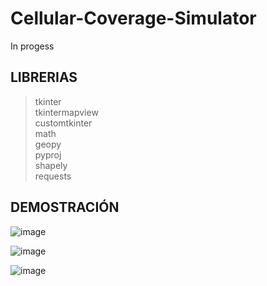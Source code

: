 # Cellular-Coverage-Simulator
In progess

## LIBRERIAS
> tkinter <br/>
> tkintermapview <br/>
> customtkinter <br/>
> math <br/>
> geopy <br/>
> pyproj <br/>
> shapely <br/>
> requests

## DEMOSTRACIÓN

![image](https://github.com/user-attachments/assets/08584c28-a9cd-4416-8b04-ba83624c48a2)

![image](https://github.com/user-attachments/assets/526c30cf-ddb3-4ba7-b67c-855b3461deae)

![image](https://github.com/user-attachments/assets/45ce1800-61a5-408d-87aa-15d47f82e5c3)
